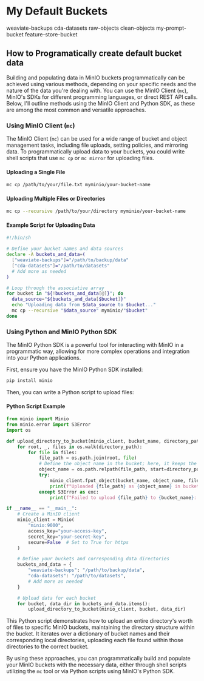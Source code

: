 # My Default Buckets

weaviate-backups
cda-datasets
raw-objects
clean-objects
my-prompt-bucket
feature-store-bucket

## How to Programatically create default bucket data

Building and populating data in MinIO buckets programmatically can be achieved using various methods, depending on your specific needs and the nature of the data you're dealing with. You can use the MinIO Client (`mc`), MinIO's SDKs for different programming languages, or direct REST API calls. Below, I'll outline methods using the MinIO Client and Python SDK, as these are among the most common and versatile approaches.

### Using MinIO Client (`mc`)

The MinIO Client (`mc`) can be used for a wide range of bucket and object management tasks, including file uploads, setting policies, and mirroring data. To programmatically upload data to your buckets, you could write shell scripts that use `mc cp` or `mc mirror` for uploading files.

#### Uploading a Single File

```sh
mc cp /path/to/your/file.txt myminio/your-bucket-name
```

#### Uploading Multiple Files or Directories

```sh
mc cp --recursive /path/to/your/directory myminio/your-bucket-name
```

#### Example Script for Uploading Data

```sh
#!/bin/sh

# Define your bucket names and data sources
declare -A buckets_and_data=(
  ["weaviate-backups"]="/path/to/backup/data"
  ["cda-datasets"]="/path/to/datasets"
  # Add more as needed
)

# Loop through the associative array
for bucket in "${!buckets_and_data[@]}"; do
  data_source="${buckets_and_data[$bucket]}"
  echo "Uploading data from $data_source to $bucket..."
  mc cp --recursive "$data_source" myminio/"$bucket"
done
```

### Using Python and MinIO Python SDK

The MinIO Python SDK is a powerful tool for interacting with MinIO in a programmatic way, allowing for more complex operations and integration into your Python applications.

First, ensure you have the MinIO Python SDK installed:

```sh
pip install minio
```

Then, you can write a Python script to upload files:

#### Python Script Example

```python
from minio import Minio
from minio.error import S3Error
import os

def upload_directory_to_bucket(minio_client, bucket_name, directory_path):
    for root, _, files in os.walk(directory_path):
        for file in files:
            file_path = os.path.join(root, file)
            # Define the object name in the bucket; here, it keeps the directory structure
            object_name = os.path.relpath(file_path, start=directory_path)
            try:
                minio_client.fput_object(bucket_name, object_name, file_path)
                print(f"Uploaded {file_path} as {object_name} in bucket {bucket_name}")
            except S3Error as exc:
                print(f"Failed to upload {file_path} to {bucket_name}: {exc}")

if __name__ == "__main__":
    # Create a MinIO client
    minio_client = Minio(
        "minio:9000",
        access_key="your-access-key",
        secret_key="your-secret-key",
        secure=False  # Set to True for https
    )

    # Define your buckets and corresponding data directories
    buckets_and_data = {
        "weaviate-backups": "/path/to/backup/data",
        "cda-datasets": "/path/to/datasets",
        # Add more as needed
    }

    # Upload data for each bucket
    for bucket, data_dir in buckets_and_data.items():
        upload_directory_to_bucket(minio_client, bucket, data_dir)
```

This Python script demonstrates how to upload an entire directory's worth of files to specific MinIO buckets, maintaining the directory structure within the bucket. It iterates over a dictionary of bucket names and their corresponding local directories, uploading each file found within those directories to the correct bucket.

By using these approaches, you can programmatically build and populate your MinIO buckets with the necessary data, either through shell scripts utilizing the `mc` tool or via Python scripts using MinIO's Python SDK.